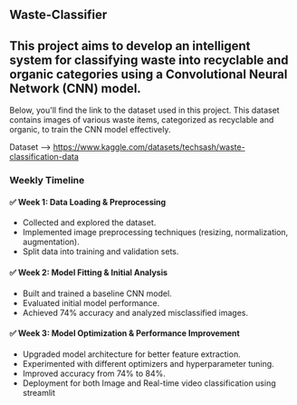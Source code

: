 ## Waste-Classifier


This project aims to develop an intelligent system for classifying waste into recyclable and organic categories using a Convolutional Neural Network (CNN) model.  
---------------------------------------------------------------------------------------------------------------------------------------------------

Below, you'll find the link to the dataset used in this project. This dataset contains images of various waste items, categorized as recyclable and organic, to train the CNN model effectively.

Dataset --> https://www.kaggle.com/datasets/techsash/waste-classification-data

 ### Weekly Timeline
#### ✅ Week 1: Data Loading & Preprocessing
  - Collected and explored the dataset.
  - Implemented image preprocessing techniques (resizing, normalization, augmentation).
  - Split data into training and validation sets.
#### ✅ Week 2: Model Fitting & Initial Analysis
  - Built and trained a baseline CNN model.
  - Evaluated initial model performance.
  - Achieved 74% accuracy and analyzed misclassified images.
#### ✅ Week 3: Model Optimization & Performance Improvement
  - Upgraded model architecture for better feature extraction.
  - Experimented with different optimizers and hyperparameter tuning.
  - Improved accuracy from 74% to 84%.
  - Deployment for both Image and Real-time video classification using streamlit
